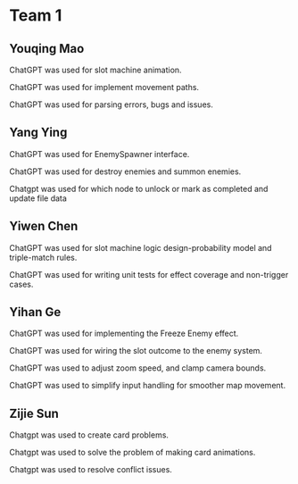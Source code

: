 # Team 1

## Youqing Mao

ChatGPT was used for slot machine animation.

ChatGPT was used for implement movement paths.

ChatGPT was used for parsing errors, bugs and issues.

## Yang Ying

ChatGPT was used for EnemySpawner interface.

ChatGPT was used for destroy enemies and summon enemies.

Chatgpt was used for which node to unlock or mark as completed and update file data

## Yiwen Chen

ChatGPT was used for slot machine logic design-probability model and triple-match rules.

ChatGPT was used for writing unit tests for effect coverage and non-trigger cases.

## Yihan Ge

ChatGPT was used for implementing the Freeze Enemy effect.

ChatGPT was used for wiring the slot outcome to the enemy system.

ChatGPT was used to adjust zoom speed, and clamp camera bounds.

ChatGPT was used to simplify input handling for smoother map movement.

## Zijie Sun

Chatgpt was used to create card problems.

Chatgpt was used to solve the problem of making card animations.

Chatgpt was used to resolve conflict issues.
